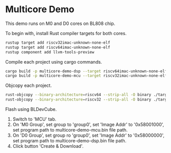 # Multicore Demo

This demo runs on M0 and D0 cores on BL808 chip.

To begin with, install Rust compiler targets for both cores.

```sh
rustup target add riscv32imac-unknown-none-elf
rustup target add riscv64imac-unknown-none-elf
rustup component add llvm-tools-preview
```

Compile each project using cargo commands.

```sh
cargo build -p multicore-demo-dsp --target riscv64imac-unknown-none-elf --release
cargo build -p multicore-demo-mcu --target riscv32imac-unknown-none-elf --release
```

Objcopy each project.

```sh
rust-objcopy --binary-architecture=riscv64 --strip-all -O binary ./target/riscv64imac-unknown-none-elf/release/multicore-demo-dsp ./target/riscv64imac-unknown-none-elf/release/multicore-demo-dsp.bin
rust-objcopy --binary-architecture=riscv32 --strip-all -O binary ./target/riscv32imac-unknown-none-elf/release/multicore-demo-mcu ./target/riscv32imac-unknown-none-elf/release/multicore-demo-mcu.bin
```

Flash using BLDevCube.

1. Switch to 'MCU' tab.
2. On 'M0 Group', set group to 'group0', set 'Image Addr' to '0x58001000', set program path to multicore-demo-mcu.bin file path.
3. On 'D0 Group', set group ro 'group0', set 'Image Addr' to '0x58000000', set program path to multicore-demo-dsp.bin file path.
4. Click button 'Create & Download'.
